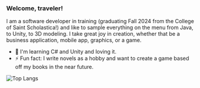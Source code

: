 ### Welcome, traveler!

I am a software developer in training (graduating Fall 2024 from the College of Saint Scholastica!) and like to sample everything on the menu from Java, to Unity, to 3D modeling. I take great joy in creation, whether that be a business application, mobile app, graphics, or a game. 

- 🌱 I'm learning C# and Unity and loving it.
- ⚡ Fun fact: I write novels as a hobby and want to create a game based off my books in the near future.

![Top Langs](https://github-readme-stats.vercel.app/api/top-langs/?username=bethanyhelwig&layout=compact)
